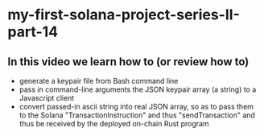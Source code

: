 # my-first-solana-project-series-II-part-14

## In this video we learn how to (or review how to)
- generate a keypair file from Bash command line
- pass in command-line arguments the JSON keypair array (a string) to a Javascript client
- convert passed-in ascii string into real JSON array, so as to pass them to the Solana "TransactionInstruction" and thus "sendTransaction" and thus be received by the deployed on-chain Rust program
